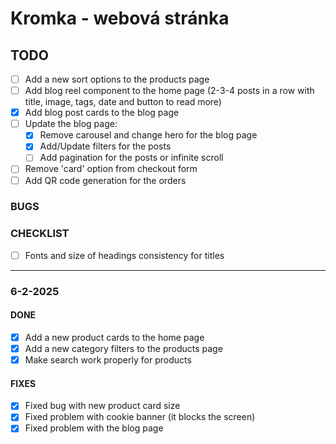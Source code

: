 # Kromka - webová stránka

## TODO

- [ ] Add a new sort options to the products page
- [ ] Add blog reel component to the home page (2-3-4 posts in a row with title, image, tags, date and button to read more)
- [X] Add blog post cards to the blog page
- [ ] Update the blog page:
  - [X] Remove carousel and change hero for the blog page
  - [X] Add/Update filters for the posts
  - [ ] Add pagination for the posts or infinite scroll
- [ ] Remove 'card' option from checkout form
- [ ] Add QR code generation for the orders

### BUGS

### CHECKLIST

- [ ] Fonts and size of headings consistency for titles

---

### 6-2-2025

#### DONE

- [X] Add a new product cards to the home page
- [X] Add a new category filters to the products page
- [X] Make search work properly for products

#### FIXES

- [X] Fixed bug with new product card size
- [X] Fixed problem with cookie banner (it blocks the screen)
- [X] Fixed problem with the blog page